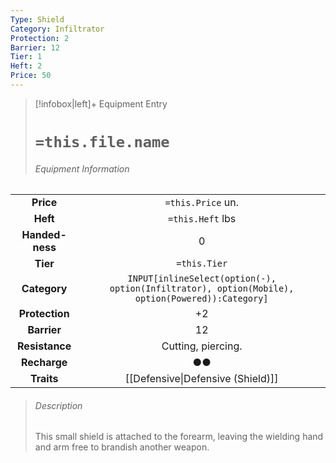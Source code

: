 ```yaml
---
Type: Shield
Category: Infiltrator
Protection: 2
Barrier: 12
Tier: 1
Heft: 2
Price: 50
---
```



> [!infobox|left]+ Equipment Entry
> # `=this.file.name`
> ###### Equipment Information
|                 |                                                                                                 |
|:---------------:|:-----------------------------------------------------------------------------------------------:|
|    **Price**    |                                        `=this.Price` un.                                        |
|    **Heft**     |                                        `=this.Heft` lbs                                         |
| **Handed-ness** |                                                0                                                |
|    **Tier**     |                                          `=this.Tier`                                           |
|  **Category**   | `INPUT[inlineSelect(option(-), option(Infiltrator), option(Mobile), option(Powered)):Category]` |
| **Protection**  |                                               +2                                                |
|   **Barrier**   |                                               12                                                |
| **Resistance**  |                                       Cutting, piercing.                                        |
|**Recharge**|●●|
|   **Traits**    |                                [[Defensive\|Defensive (Shield)]]                                |
> ###### *Description*
> This small shield is attached to the forearm, leaving the wielding hand and arm free to brandish another weapon. 

